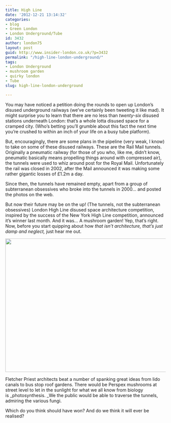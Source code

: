 ```yaml
---
title: High Line
date: '2012-12-21 13:14:32'
categories:
- blog
- Green London
- London Underground/Tube
id: 3432
author: london75
layout: post
guid: http://www.insider-london.co.uk/?p=3432
permalink: "/high-line-london-underground/"
tags:
- London Underground
- mushroom garden
- quirky london
- Tube
slug: high-line-london-underground

---
```

You may have noticed a petition doing the rounds to open up London’s disused underground railways (we&#8217;ve certainly been tweeting it like mad). It might surprise you to learn that there are no less than _twenty-six_ disused stations underneath London: that&#8217;s a whole lotta disused space for a cramped city. (Who&#8217;s betting you&#8217;ll grumble about this fact the next time you&#8217;re crushed to within an inch of your life on a busy tube platform).
  
But, encouragingly, there are some plans in the pipeline (very weak, I know) to take on some of these disused railways. These are the Rail Mail tunnels. Originally a pneumatic railway (for those of you who, like me, didn’t know, pneumatic basically means propelling things around with compressed air), the tunnels were used to whiz around post for the Royal Mail. Unfortunately the rail was closed in 2002, after the Mail announced it was making some rather gigantic losses of £1.2m a day.

Since then, the tunnels have remained empty, apart from a group of subterranean obsessives who broke into the tunnels in 2000… and posted the photos on the web.

But now their future may be on the up! (The tunnels, not the subterranean obsessives) London High Line disused space architecture competition, inspired by the success of the New York High Line competition, announced it’s winner last month. And it was&#8230; A mushroom garden! Yep, that’s right. Now, before you start quipping about how _that isn’t architecture, that’s just damp and neglect,_ just hear me out.

[<img class="aligncenter size-full wp-image-3468" src="http://www.insider-london.co.uk/wp-content/uploads/2012/12/Pop-Down.jpg" alt="" width="569" height="420" />](http://www.insider-london.co.uk/wp-content/uploads/2012/12/Pop-Down.jpg)

Fletcher Priest architects beat a number of spanking great ideas from lido canals to bus stop roof gardens. There would be Perspex mushrooms at street level to let in the sunlight for what we all know from biology is _photosynthesis. _We the public would be able to traverse the tunnels, admiring the various fungi.

Which do you think should have won? And do we think it will ever be realised?